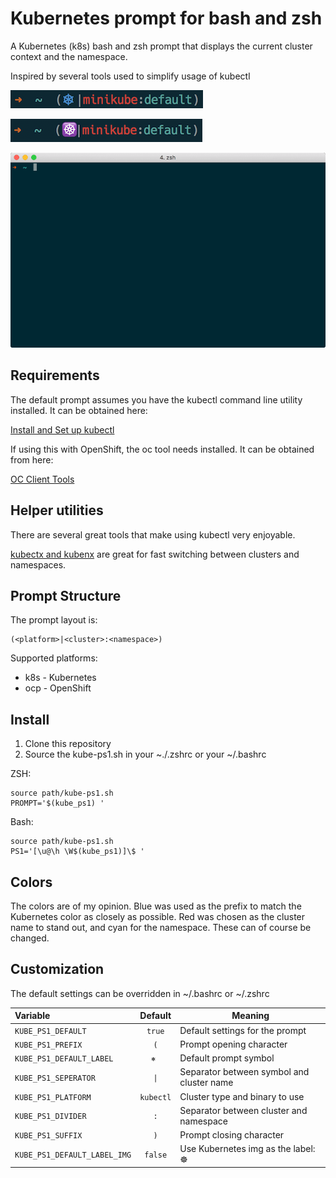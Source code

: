 Kubernetes prompt for bash and zsh
==================================

A Kubernetes (k8s) bash and zsh prompt that displays the current cluster
context and the namespace.

Inspired by several tools used to simplify usage of kubectl

![prompt](img/screenshot.png)

![prompt2](img/screenshot-img.png)

![prompt demo](img/kube-ps1.gif)

## Requirements

The default prompt assumes you have the kubectl command line utility installed.  It
can be obtained here:

[Install and Set up kubectl](https://kubernetes.io/docs/tasks/tools/install-kubectl/)

If using this with OpenShift, the oc tool needs installed.  It can be obtained from here:

[OC Client Tools](https://www.openshift.org/download.html)

## Helper utilities

There are several great tools that make using kubectl very enjoyable.

[kubectx and kubenx](https://github.com/ahmetb/kubectx) are great for
fast switching between clusters and namespaces.

## Prompt Structure

The prompt layout is:

```
(<platform>|<cluster>:<namespace>)
```

Supported platforms:
* k8s - Kubernetes
* ocp - OpenShift

## Install

1. Clone this repository
2. Source the kube-ps1.sh in your ~./.zshrc or your ~/.bashrc

ZSH:
```
source path/kube-ps1.sh
PROMPT='$(kube_ps1) '
```

Bash:
```
source path/kube-ps1.sh
PS1='[\u@\h \W$(kube_ps1)]\$ '
```

## Colors

The colors are of my opinion. Blue was used as the prefix to match the Kubernetes
color as closely as possible. Red was chosen as the cluster name to stand out, and cyan
for the namespace.  These can of course be changed.

## Customization

The default settings can be overridden in ~/.bashrc or ~/.zshrc

| Variable | Default | Meaning |
| :------- | :-----: | ------- |
| `KUBE_PS1_DEFAULT` | `true` | Default settings for the prompt |
| `KUBE_PS1_PREFIX` | `(` | Prompt opening character  |
| `KUBE_PS1_DEFAULT_LABEL` | `⎈ ` | Default prompt symbol |
| `KUBE_PS1_SEPERATOR` | `\|` | Separator between symbol and cluster name |
| `KUBE_PS1_PLATFORM` | `kubectl` | Cluster type and binary to use |
| `KUBE_PS1_DIVIDER` | `:` | Separator between cluster and namespace |
| `KUBE_PS1_SUFFIX` | `)` | Prompt closing character |
| `KUBE_PS1_DEFAULT_LABEL_IMG` | `false` | Use Kubernetes img as the label: ☸️  |
